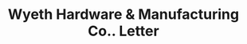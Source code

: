 ---
doi: 10.7916/D8BV8TPP
date_other: '1904'
date_other_textual: '1904'
form: correspondence
genre:
- Letters (correspondence)
name:
- Wyeth Hardware & Manufacturing Co.
object_in_context_url: https://biggert.cul.columbia.edu/items/view/ave_biggert_00701
subject_hierarchical_geographic:
- St. Joseph, Missouri, United States
subject_name:
- Wyeth Hardware & Manufacturing Co.
title: Wyeth Hardware & Manufacturing Co.. Letter
sort_title: Wyeth Hardware & Manufacturing Co.. Letter
call_number: ave_biggert_00701
coordinates:
- 39.75805555555556,-94.83666666666666
pid: ave_biggert_00701
identifiers: ave_biggert_00701
canvas_id: ldpd:395973
permalink: "/items/ave_biggert_00701/"
layout: iiif-image-page
---